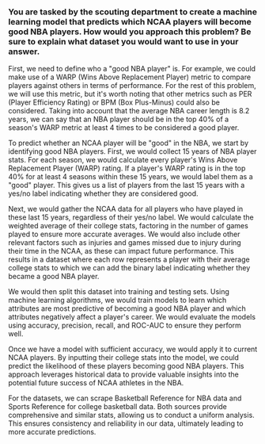 ### You are tasked by the scouting department to create a machine learning model that predicts which NCAA players will become good NBA players. How would you approach this problem? Be sure to explain what dataset you would want to use in your answer.

First, we need to define who a "good NBA player" is. For example, we could make use of a WARP (Wins Above Replacement Player) metric to compare players against others in terms of performance. For the rest of this problem, we will use this metric, but it's worth noting that other metrics such as PER (Player Efficiency Rating) or BPM (Box Plus-Minus) could also be considered. Taking into account that the average NBA career length is 8.2 years, we can say that an NBA player should be in the top 40% of a season's WARP metric at least 4 times to be considered a good player. 

To predict whether an NCAA player will be "good" in the NBA, we start by identifying good NBA players. First, we would collect 15 years of NBA player stats. For each season, we would calculate every player's Wins Above Replacement Player (WARP) rating. If a player's WARP rating is in the top 40% for at least 4 seasons within these 15 years, we would label them as a "good" player. This gives us a list of players from the last 15 years with a yes/no label indicating whether they are considered good.

Next, we would gather the NCAA data for all players who have played in these last 15 years, regardless of their yes/no label. We would calculate the weighted average of their college stats, factoring in the number of games played to ensure more accurate averages. We would also include other relevant factors such as injuries and games missed due to injury during their time in the NCAA, as these can impact future performance. This results in a dataset where each row represents a player with their average college stats to which we can add the binary label indicating whether they became a good NBA player.

We would then split this dataset into training and testing sets. Using machine learning algorithms, we would train models to learn which attributes are most predictive of becoming a good NBA player and which attributes negatively affect a player's career. We would evaluate the models using accuracy, precision, recall, and ROC-AUC to ensure they perform well.

Once we have a model with sufficient accuracy, we would apply it to current NCAA players. By inputting their college stats into the model, we could predict the likelihood of these players becoming good NBA players. This approach leverages historical data to provide valuable insights into the potential future success of NCAA athletes in the NBA.

For the datasets, we can scrape Basketball Reference for NBA data and Sports Reference for college basketball data. Both sources provide comprehensive and similar stats, allowing us to conduct a uniform analysis. This ensures consistency and reliability in our data, ultimately leading to more accurate predictions.
